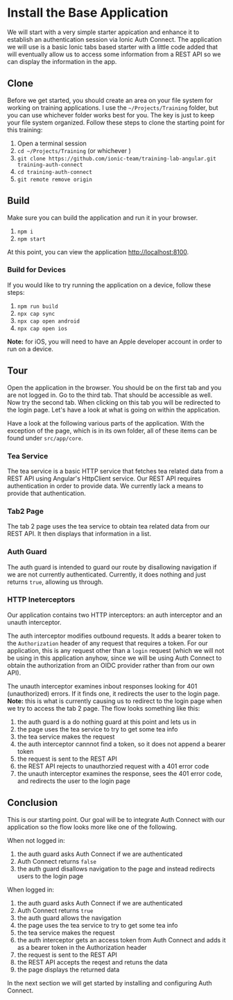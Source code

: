 # Install the Base Application

We will start with a very simple starter appication and enhance it to establish an authentication session via Ionic Auth Connect. The application we will use is a basic Ionic tabs based starter with a little code added that will eventually allow us to access some information from a REST API so we can display the information in the app.

## Clone

Before we get started, you should create an area on your file system for working on training applications. I use the `~/Projects/Training` folder, but you can use whichever folder works best for you. The key is just to keep your file system organized. Follow these steps to clone the starting point for this training:

1. Open a terminal session
1. `cd ~/Projects/Training` (or whichever )
1. `git clone https://github.com/ionic-team/training-lab-angular.git training-auth-connect`
1. `cd training-auth-connect`
1. `git remote remove origin`

## Build

Make sure you can build the application and run it in your browser.

1. `npm i`
1. `npm start`

At this point, you can view the application <a href="http://localhost:8100" target="_blank">http://localhost:8100</a>.

### Build for Devices

If you would like to try running the application on a device, follow these steps:

1. `npm run build`
1. `npx cap sync`
1. `npx cap open android`
1. `npx cap open ios`

**Note:** for iOS, you will need to have an Apple developer account in order to run on a device.

## Tour

Open the application in the browser. You should be on the first tab and you are not logged in. Go to the third tab. That should be accessible as well. Now try the second tab. When clicking on this tab you will be redirected to the login page. Let's have a look at what is going on within the application.

Have a look at the following various parts of the application. With the exception of the page, which is in its own folder, all of these items can be found under `src/app/core`.

### Tea Service

The tea service is a basic HTTP service that fetches tea related data from a REST API using Angular's HttpClient service. Our REST API requires authentication in order to provide data. We currently lack a means to provide that authentication.

### Tab2 Page

The tab 2 page uses the tea service to obtain tea related data from our REST API. It then displays that information in a list.

### Auth Guard

The auth guard is intended to guard our route by disallowing navigation if we are not currently authenticated. Currently, it does nothing and just returns `true`, allowing us through.

### HTTP Ineterceptors

Our application contains two HTTP interceptors: an auth interceptor and an unauth interceptor.

The auth interceptor modifies outbound requests. It adds a bearer token to the `Authorization` header of any request that requires a token. For our application, this is any request other than a `login` request (which we will not be using in this application anyhow, since we will be using Auth Connect to obtain the authorization from an OIDC provider rather than from our own API).

The unauth interceptor examines inbout responses looking for 401 (unauthorized) errors. If it finds one, it redirects the user to the login page. **Note:** this is what is currently causing us to redirect to the login page when we try to access the tab 2 page. The flow looks something like this:

1. the auth guard is a do nothing guard at this point and lets us in
1. the page uses the tea service to try to get some tea info
1. the tea service makes the request
1. the auth interceptor cannnot find a token, so it does not append a bearer token
1. the request is sent to the REST API
1. the REST API rejects to unauthorzied request with a 401 error code
1. the unauth interceptor examines the response, sees the 401 error code, and redirects the user to the login page

## Conclusion

This is our starting point. Our goal will be to integrate Auth Connect with our application so the flow looks more like one of the following.

When not logged in:

1. the auth guard asks Auth Connect if we are authenticated
1. Auth Connect returns `false`
1. the auth guard disallows navigation to the page and instead redirects users to the login page

When logged in:

1. the auth guard asks Auth Connect if we are authenticated
1. Auth Connect returns `true`
1. the auth guard allows the navigation
1. the page uses the tea service to try to get some tea info
1. the tea service makes the request
1. the auth interceptor gets an access token from Auth Connect and adds it as a bearer token in the Authorization header
1. the request is sent to the REST API
1. the REST API accepts the reqest and retuns the data
1. the page displays the returned data

In the next section we will get started by installing and configuring Auth Connect.
